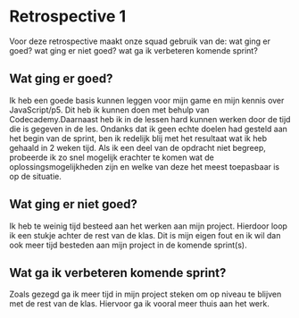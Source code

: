 # Retrospective 1
Voor deze retrospective maakt onze squad gebruik van de: wat ging er goed? wat ging er niet goed? wat ga ik verbeteren komende sprint?


## Wat ging er goed?
Ik heb een goede basis kunnen leggen voor mijn game en mijn kennis over JavaScript/p5. Dit heb ik kunnen doen met behulp van Codecademy.Daarnaast heb ik in de lessen hard kunnen werken door de tijd die is gegeven in de les. Ondanks dat ik geen echte doelen had gesteld aan het begin van de sprint, ben ik redelijk blij met het resultaat wat ik heb gehaald in 2 weken tijd. Als ik een deel van de opdracht niet begreep, probeerde ik zo snel mogelijk erachter te komen wat de oplossingsmogelijkheden zijn en welke van deze het meest toepasbaar is op de situatie.

## Wat ging er niet goed?
Ik heb te weinig tijd besteed aan het werken aan mijn project. Hierdoor loop ik een stukje achter de rest van de klas. Dit is mijn eigen fout en ik wil dan ook meer tijd besteden aan mijn project in de komende sprint(s).

## Wat ga ik verbeteren komende sprint?
Zoals gezegd ga ik meer tijd in mijn project steken om op niveau te blijven met de rest van de klas. Hiervoor ga ik vooral meer thuis aan het werk. 